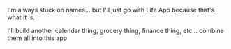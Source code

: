 I'm always stuck on names... but I'll just go with Life App because that's what it is.

I'll build another calendar thing, grocery thing, finance thing, etc... combine them all into this app